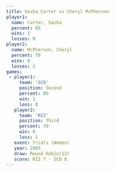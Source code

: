 ```yaml
---
title: Sasha Carter vs Cheryl McPherson
player1:                 
  name: Carter, Sasha    
  percent: 85            
  wins: 1                
  losses: 0              
player2:                 
  name: McPherson, Cheryl
  percent: 70            
  wins: 0                
  losses: 1              
games:
 - player1:          
     team: 'SCO'     
     position: Second
     percent: 85     
     win: 1          
     loss: 0         
   player2:         
     team: 'RIZ'    
     position: Third
     percent: 70    
     win: 0         
     loss: 1        
   event: Trials (Women)
   year: 2005           
   draw: Round Robin(13)
   score: RIZ 7 - SCO 8 
---
```

